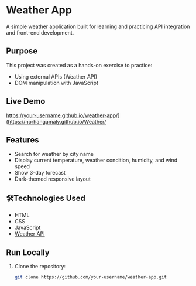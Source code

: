 # Weather App 

A simple weather application built for learning and practicing API integration and front-end development.

## Purpose

This project was created as a hands-on exercise to practice:

- Using external APIs (Weather API)
- DOM manipulation with JavaScript

##  Live Demo

 https://your-username.github.io/weather-app/](https://norhangamaly.github.io/Weather/


##  Features

- Search for weather by city name
- Display current temperature, weather condition, humidity, and wind speed
- Show 3-day forecast
- Dark-themed responsive layout

## 🛠Technologies Used

- HTML
- CSS
- JavaScript
- [Weather API](https://www.weatherapi.com/)

## Run Locally

1. Clone the repository:
   ```bash
   git clone https://github.com/your-username/weather-app.git
